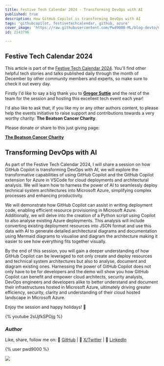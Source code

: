 ```yaml
---
title: Festive Tech Calendar 2024 - Transforming DevOps with AI
published: true
description: How GitHub Copilot is transforming DevOps with AI
tags: 'githubcopilot, festivetechcalendar, github, azure'
cover_image: 'https://raw.githubusercontent.com/Pwd9000-ML/blog-devto/main/posts/2024/GitHub-Festive-Tech-Calendar-2024/assets/main.jpg'
id: 2143796

---
```


## Festive Tech Calendar 2024

This article is part of the [Festive Tech Calendar 2024](https://festivetechcalendar.com/). You'll find other helpful tech stories and talks published daily through the month of December by other community members and experts, so make sure to check it out every day.  

Firstly I'd like to say a big thank you to **[Gregor Suttie](https://x.com/gregor_suttie)** and the rest of the team for the session and hosting this excellent tech event each year!  

I'd also like to ask that, if you like my or any other authors content, to please help the events initiative to raise support and contributions towards a very worthy charity: **The Beatson Cancer Charity**.  

Please donate or share to this just giving page:  

**[The Beatson Cancer Charity](https://www.justgiving.com/page/festive-tech-calendar-2024)**

## Transforming DevOps with AI

As part of the Festive Tech Calendar 2024, I will share a session on how GitHub Copilot is transforming DevOps with AI, we will explore the transformative capabilities of using GitHub Copilot and the GitHub Copilot extension for Azure in VSCode for cloud deployments and architectural analysis. We will learn how to harness the power of AI to seamlessly deploy technical system architectures into Microsoft Azure, simplifying complex processes and enhancing productivity.

We will demonstrate how GitHub Copilot can assist in writing deployment code, enabling efficient resource provisioning in Microsoft Azure. Additionally, we will delve into the creation of a Python script using Copilot to also analyse existing Azure deployments. This analysis will include converting existing deployment resources into JSON format and use this data with AI to generate detailed architectural diagrams and documentation using Mermaid diagrams to visualise and diagram the architecture making it easier to see how everything fits together visually.

By the end of this session, you will gain a deeper understanding of how GitHub Copilot can be leveraged to not only create and deploy resources and technical system architectures but also to analyse, document and diagram existing ones. Harnessing the power of GitHub Copilot does not only have to be for developers and the demo will show you how GitHub Copilot can benefit and empower cloud architects, security analysts, DevOps engineers and developers alike to better understand and document their infrastructures hosted in Microsoft Azure, ultimately driving greater efficiency, security, clarity and understanding of their cloud hosted landscape in Microsoft Azure.

Enjoy the session and happy holidays! :christmas_tree:

{% youtube 2sUjfkSPOjg %}

### _Author_

Like, share, follow me on: :octopus: [GitHub](https://github.com/Pwd9000-ML) | :penguin: [X/Twitter](https://x.com/pwd9000) | :space_invader: [LinkedIn](https://www.linkedin.com/in/marcel-l-61b0a96b/)

{% user pwd9000 %}

<a href="https://www.buymeacoffee.com/pwd9000"><img src="https://img.buymeacoffee.com/button-api/?text=Buy me a coffee&emoji=&slug=pwd9000&button_colour=FFDD00&font_colour=000000&font_family=Cookie&outline_colour=000000&coffee_colour=ffffff"></a>
